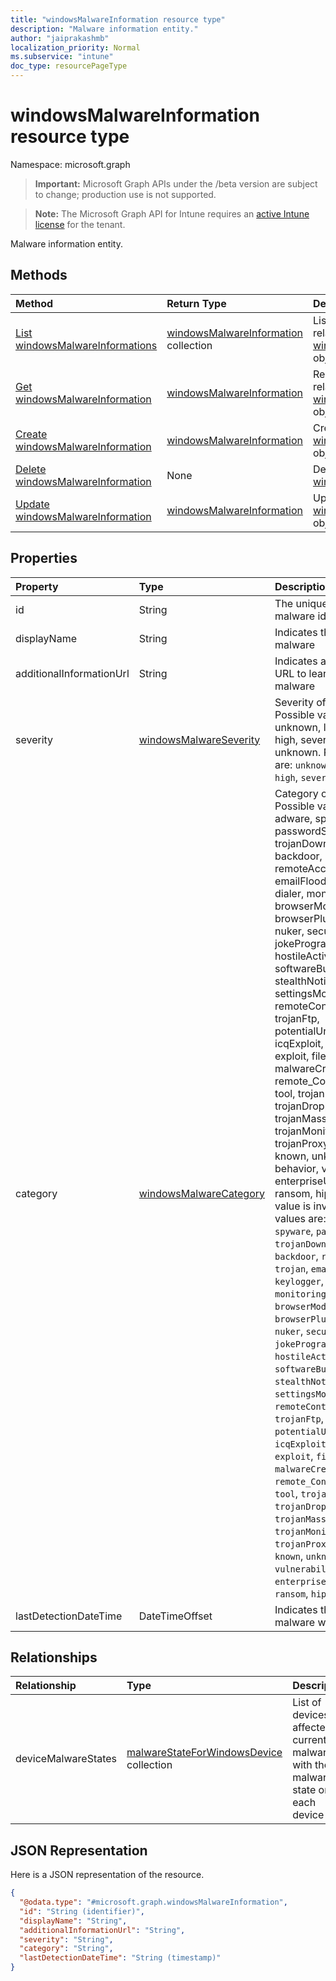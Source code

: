 ```yaml
---
title: "windowsMalwareInformation resource type"
description: "Malware information entity."
author: "jaiprakashmb"
localization_priority: Normal
ms.subservice: "intune"
doc_type: resourcePageType
---
```


# windowsMalwareInformation resource type

Namespace: microsoft.graph
> **Important:** Microsoft Graph APIs under the /beta version are subject to change; production use is not supported.

> **Note:** The Microsoft Graph API for Intune requires an [active Intune license](https://go.microsoft.com/fwlink/?linkid=839381) for the tenant.


Malware information entity.

## Methods
|Method|Return Type|Description|
|:---|:---|:---|
|[List windowsMalwareInformations](../api/intune-devices-windowsmalwareinformation-list.md)|[windowsMalwareInformation](../resources/intune-devices-windowsmalwareinformation.md) collection|List properties and relationships of the [windowsMalwareInformation](../resources/intune-devices-windowsmalwareinformation.md) objects.|
|[Get windowsMalwareInformation](../api/intune-devices-windowsmalwareinformation-get.md)|[windowsMalwareInformation](../resources/intune-devices-windowsmalwareinformation.md)|Read properties and relationships of the [windowsMalwareInformation](../resources/intune-devices-windowsmalwareinformation.md) object.|
|[Create windowsMalwareInformation](../api/intune-devices-windowsmalwareinformation-create.md)|[windowsMalwareInformation](../resources/intune-devices-windowsmalwareinformation.md)|Create a new [windowsMalwareInformation](../resources/intune-devices-windowsmalwareinformation.md) object.|
|[Delete windowsMalwareInformation](../api/intune-devices-windowsmalwareinformation-delete.md)|None|Deletes a [windowsMalwareInformation](../resources/intune-devices-windowsmalwareinformation.md).|
|[Update windowsMalwareInformation](../api/intune-devices-windowsmalwareinformation-update.md)|[windowsMalwareInformation](../resources/intune-devices-windowsmalwareinformation.md)|Update the properties of a [windowsMalwareInformation](../resources/intune-devices-windowsmalwareinformation.md) object.|

## Properties
|Property|Type|Description|
|:---|:---|:---|
|id|String|The unique Identifier. This is malware id.|
|displayName|String|Indicates the name of the malware|
|additionalInformationUrl|String|Indicates an informational URL to learn more about the malware|
|severity|[windowsMalwareSeverity](../resources/intune-devices-windowsmalwareseverity.md)|Severity of the malware. Possible values are: unknown, low, moderate, high, severe. default is unknown. Possible values are: `unknown`, `low`, `moderate`, `high`, `severe`.|
|category|[windowsMalwareCategory](../resources/intune-devices-windowsmalwarecategory.md)|Category of the malware. Possible values are: invalid, adware, spyware, passwordStealer, trojanDownloader, worm, backdoor, remoteAccessTrojan, trojan, emailFlooder, keylogger, dialer, monitoringSoftware, browserModifier, cookie, browserPlugin, aolExploit, nuker, securityDisabler, jokeProgram, hostileActiveXControl, softwareBundler, stealthNotifier, settingsModifier, toolBar, remoteControlSoftware, trojanFtp, potentialUnwantedSoftware, icqExploit, trojanTelnet, exploit, filesharingProgram, malwareCreationTool, remote_Control_Software, tool, trojanDenialOfService, trojanDropper, trojanMassMailer, trojanMonitoringSoftware, trojanProxyServer, virus, known, unknown, spp, behavior, vulnerability, policy, enterpriseUnwantedSoftware, ransom, hipsRule. default value is invalid. Possible values are: `invalid`, `adware`, `spyware`, `passwordStealer`, `trojanDownloader`, `worm`, `backdoor`, `remoteAccessTrojan`, `trojan`, `emailFlooder`, `keylogger`, `dialer`, `monitoringSoftware`, `browserModifier`, `cookie`, `browserPlugin`, `aolExploit`, `nuker`, `securityDisabler`, `jokeProgram`, `hostileActiveXControl`, `softwareBundler`, `stealthNotifier`, `settingsModifier`, `toolBar`, `remoteControlSoftware`, `trojanFtp`, `potentialUnwantedSoftware`, `icqExploit`, `trojanTelnet`, `exploit`, `filesharingProgram`, `malwareCreationTool`, `remote_Control_Software`, `tool`, `trojanDenialOfService`, `trojanDropper`, `trojanMassMailer`, `trojanMonitoringSoftware`, `trojanProxyServer`, `virus`, `known`, `unknown`, `spp`, `behavior`, `vulnerability`, `policy`, `enterpriseUnwantedSoftware`, `ransom`, `hipsRule`.|
|lastDetectionDateTime|DateTimeOffset|Indicates the last time the malware was detected in UTC|

## Relationships
|Relationship|Type|Description|
|:---|:---|:---|
|deviceMalwareStates|[malwareStateForWindowsDevice](../resources/intune-devices-malwarestateforwindowsdevice.md) collection|List of devices affected by current malware with the malware state on each device |

## JSON Representation
Here is a JSON representation of the resource.
<!-- {
  "blockType": "resource",
  "keyProperty": "id",
  "@odata.type": "microsoft.graph.windowsMalwareInformation"
}
-->
``` json
{
  "@odata.type": "#microsoft.graph.windowsMalwareInformation",
  "id": "String (identifier)",
  "displayName": "String",
  "additionalInformationUrl": "String",
  "severity": "String",
  "category": "String",
  "lastDetectionDateTime": "String (timestamp)"
}
```
